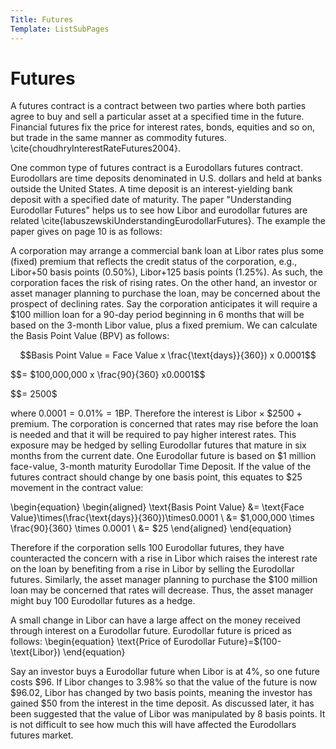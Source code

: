 ```yaml
---
Title: Futures
Template: ListSubPages
---
```


# Futures

A futures contract is a contract between two parties where both parties agree to buy and sell a particular 
asset at a specified time in the future.  Financial futures fix the price for interest rates, bonds, 
equities and so on, but trade in the same manner as commodity futures. \cite{choudhryInterestRateFutures2004}.

One common type of futures contract is a Eurodollars futures contract. Eurodollars are time deposits 
denominated in U.S. dollars and held at banks outside the United States. A time deposit is an 
interest-yielding bank deposit with a specified date of maturity. The paper "Understanding Eurodollar Futures" 
helps us to see how Libor and eurodollar futures are related \cite{labuszewskiUnderstandingEurodollarFutures}. 
The example the paper gives on page 10 is as follows:

A corporation may arrange a commercial bank loan at Libor rates plus some (fixed) premium that reflects 
the credit status of the corporation, e.g., Libor+50 basis points (0.50\%), Libor+125 basis points (1.25\%).
As such, the corporation faces the risk of rising rates. On the other hand, an investor or asset manager
planning to purchase the loan, may be concerned about the prospect of declining rates. Say the corporation
anticipates it will require a \$100 million loan for a 90-day period beginning in 6 months that will be based 
on the 3-month Libor value, plus a fixed premium. We can calculate the Basis Point Value (BPV) as follows:


$$Basis Point Value = Face Value x \frac{\text{days}}{360}) x 0.0001$$ 

$$= $100,000,000 x \frac{90}{360} x0.0001$$ 

$$= $2500$$

where $0.0001 = 0.01\% = 1\text{BP}$. Therefore the interest is $\text{Libor}\times\$2500+\text{premium}$. The corporation is concerned that rates may rise before the loan is needed and that it will be required to pay higher interest rates. This exposure may be hedged by selling Eurodollar futures that mature in six months from the current date. One Eurodollar future is based on \$1 million face-value, 3-month maturity Eurodollar Time Deposit. If the value of the futures contract should change by one basis point, this equates to \$25 movement in the contract value:

\begin{equation}
\begin{aligned}
\text{Basis Point Value} &= \text{Face Value}\times(\frac{\text{days}}{360})\times0.0001 \\
&= \$1,000,000 \times \frac{90}{360} \times 0.0001 \\
&= \$25
\end{aligned}
\end{equation}

Therefore if the corporation sells 100 Eurodollar futures, they have counteracted the concern with a rise in Libor which raises the interest rate on the loan by benefiting from a rise in Libor by selling the Eurodollar futures. Similarly, the asset manager planning to purchase the \$100 million loan may be concerned that rates will decrease. Thus, the asset manager might buy 100 Eurodollar futures as a hedge. 

A small change in Libor can have a large affect on the money received through interest on a Eurodollar future. Eurodollar future is priced as follows:
\begin{equation}
\text{Price of Eurodollar Future}=\$(100-\text{Libor})
\end{equation}

Say an investor buys a Eurodollar future when Libor is at 4\%, so one future costs $\$96$. If Libor changes to 3.98\% so that the value of the future is now \$96.02, Libor has changed by two basis points, meaning the investor has gained \$50 from the interest in the time deposit. As discussed later, it has been suggested that the value of Libor was manipulated by 8 basis points. It is not difficult to see how much this will have affected the Eurodollars futures market. 
